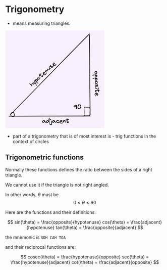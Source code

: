 # Trigonometry

* means measuring triangles.

![image right_triangle](./img/001_intro_right_triangle.excalidraw.png)

* part of a trigonometry that is of most interest is - trig functions in the context of circles

## Trigonometric functions

Normally these functions defines the ratio between the sides of a right triangle.

We cannot use it if the triangle is not right angled.

In other words, $\theta$ must be $$0 \le \theta \le 90$$


Here are the functions and their definitions:

$$
sin(\theta) = \frac{opposite}{hypotenuse}
cos(\theta) = \frac{adjacent}{hypotenuse}
tan(\theta) = \frac{opposite}{adjacent}
$$

the mnemonic is `SOH CAH TOA`

and their reciprocal functions are:

$$
cosec(\theta) = \frac{hypotenuse}{opposite}
sec(\theta) = \frac{hypotenuse}{adjacent}
cot(\theta) = \frac{adjacent}{opposite}
$$



